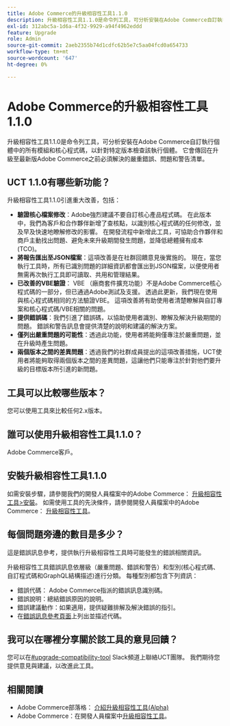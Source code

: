 ```yaml
---
title: Adobe Commerce的升級相容性工具1.1.0
description: 升級相容性工具1.1.0是命令列工具，可分析安裝在Adobe Commerce自訂執行個體中的所有模組和核心程式碼，以針對特定版本檢查該執行個體。 它會傳回在升級至最新版Adobe Commerce之前必須解決的嚴重錯誤、問題和警告清單。
exl-id: 312abc5a-1d6a-4f32-9929-a94f4962eddd
feature: Upgrade
role: Admin
source-git-commit: 2aeb2355b74d1cdfc62b5e7c5aa04fcd0a654733
workflow-type: tm+mt
source-wordcount: '647'
ht-degree: 0%

---
```


# Adobe Commerce的升級相容性工具1.1.0

升級相容性工具1.1.0是命令列工具，可分析安裝在Adobe Commerce自訂執行個體中的所有模組和核心程式碼，以針對特定版本檢查該執行個體。 它會傳回在升級至最新版Adobe Commerce之前必須解決的嚴重錯誤、問題和警告清單。

## UCT 1.1.0有哪些新功能？

升級相容性工具1.1.0引進重大改善，包括：

* **驗證核心檔案修改**：Adobe強烈建議不要自訂核心產品程式碼。 在此版本中，我們為客戶和合作夥伴新增了查核點，以識別核心程式碼的任何修改，並及早及快速地瞭解修改的影響。 在開發流程中新增此工具，可協助合作夥伴和商戶主動找出問題、避免未來升級期間發生問題，並降低總體擁有成本(TCO)。
* **將報告匯出至JSON檔案**：這項改善是在社群回饋意見後實施的。 現在，當您執行工具時，所有已識別問題的詳細資訊都會匯出到JSON檔案，以便使用者無需再次執行工具即可讀取、共用和管理結果。
* **已改善的VBE驗證**： VBE （廠商套件擴充功能）不是Adobe Commerce核心程式碼的一部分，但已通過Adobe測試及支援。 透過此更新，我們現在使用與核心程式碼相同的方法驗證VBE。 這項改善將有助使用者清楚瞭解與自訂專案和核心程式碼/VBE相關的問題。
* **提供錯誤碼**：我們引進了錯誤碼，以協助使用者識別、瞭解及解決升級期間的問題。 錯誤和警告訊息會提供清楚的說明和建議的解決方案。
* **僅列出嚴重問題的可能性**：透過此功能，使用者將能夠僅專注於嚴重問題，並在升級時產生問題。
* **兩個版本之間的差異問題**：透過我們的社群成員提出的這項改善措施，UCT使用者將能夠取得兩個版本之間的差異問題，這讓他們只能專注於針對他們要升級的目標版本所引進的新問題。

## 工具可以比較哪些版本？

您可以使用工具來比較任何2.x版本。

## 誰可以使用升級相容性工具1.1.0？

Adobe Commerce客戶。

## 安裝升級相容性工具1.1.0

如需安裝步驟，請參閱我們的開發人員檔案中的Adobe Commerce： [升級相容性工具>安裝](https://experienceleague.adobe.com/en/docs/commerce-operations/upgrade-guide/upgrade-compatibility-tool/use-upgrade-compatibility-tool/run)。 如需使用工具的先決條件，請參閱開發人員檔案中的Adobe Commerce： [升級相容性工具](https://experienceleague.adobe.com/en/docs/commerce-operations/upgrade-guide/upgrade-compatibility-tool/prerequisites)。

## 每個問題旁邊的數目是多少？

這是錯誤訊息參考，提供執行升級相容性工具時可能發生的錯誤相關資訊。

升級相容性工具錯誤訊息依層級（嚴重問題、錯誤和警告）和型別(核心程式碼、自訂程式碼和GraphQL結構描述)進行分類。 每種型別都包含下列資訊：

* 錯誤代碼： Adobe Commerce指派的錯誤訊息識別碼。
* 錯誤說明：總結錯誤原因的說明。
* 錯誤建議動作：如果適用，提供疑難排解及解決錯誤的指引。
* 在[錯誤訊息參考頁面](https://experienceleague.adobe.com/en/docs/commerce-operations/upgrade-guide/upgrade-compatibility-tool/reporting/error-messages)上列出並描述代碼。

## 我可以在哪裡分享關於該工具的意見回饋？

您可以在[#upgrade-compatibility-tool](https://magentocommeng.slack.com/archives/C019Y143U9F) Slack頻道上聯絡UCT團隊。 我們期待您提供意見與建議，以改進此工具。

## 相關閱讀

* Adobe Commerce部落格： [介紹升級相容性工具(Alpha)](https://magento.com/blog/magento-news/introducing-upgrade-compatibility-tool)
* Adobe Commerce：在開發人員檔案中[升級相容性工具](https://experienceleague.adobe.com/en/docs/commerce-operations/upgrade-guide/upgrade-compatibility-tool/overview)。
